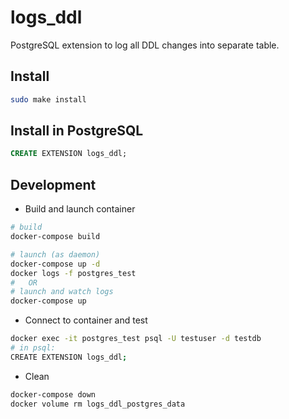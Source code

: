 logs_ddl
========

PostgreSQL extension to log all DDL changes into separate table.

Install
-------
```sh
sudo make install
```

Install in PostgreSQL
---------------------
```sql
CREATE EXTENSION logs_ddl;
```

Development
-----------
- Build and launch container
```sh
# build
docker-compose build

# launch (as daemon)
docker-compose up -d
docker logs -f postgres_test
#   OR
# launch and watch logs
docker-compose up
```
- Connect to container and test
```sh
docker exec -it postgres_test psql -U testuser -d testdb
# in psql:
CREATE EXTENSION logs_ddl;
```
- Clean
```sh
docker-compose down
docker volume rm logs_ddl_postgres_data
```
